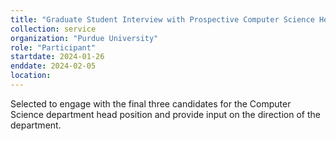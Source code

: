 ```yaml
---
title: "Graduate Student Interview with Prospective Computer Science Heads"
collection: service
organization: "Purdue University"
role: "Participant"
startdate: 2024-01-26
enddate: 2024-02-05
location: 
---
```


Selected to engage with the final three candidates for the Computer Science department head position and provide input on the direction of the department.